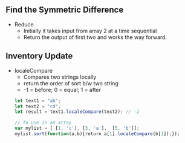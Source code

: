 ## Find the Symmetric Difference
- Reduce
	- Initially it takes input from array 2 at a time sequential 
	- Return the output of first two and works the way forward.

## Inventory Update
 - localeCompare
	 - Compares two strings locally 
	 - return the order of sort b/w two string
	 - -1 = before; 0 = equal; 1 = after
	 ```javascript
	let text1 = "ab";
	let text2 = "cd";
	let result = text1.localeCompare(text2); // -1

	// To use in an array
	var mylist = [ [1, 'c'], [3, 'a'],  [5, 'b']];
	mylist.sort(function(a,b){return a[1].localeCompare(b[1]);});
```

